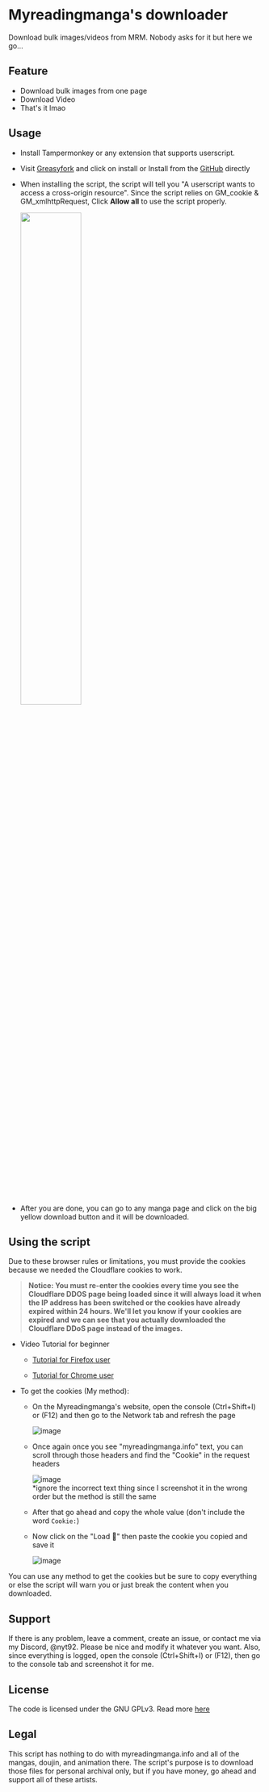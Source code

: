 # Myreadingmanga's downloader

Download bulk images/videos from MRM. Nobody asks for it but here we go...

## Feature

- Download bulk images from one page
- Download Video
- That's it lmao

## Usage

- Install Tampermonkey or any extension that supports userscript.

- Visit [Greasyfork](https://greasyfork.org/en/scripts/507784-mrm-downloader) and click on install or Install from the [GitHub](https://github.com/NYT92/mrm-downloader/raw/refs/heads/main/mrm.user.js) directly

- When installing the script, the script will tell you "A userscript wants to access a cross-origin resource". Since the script relies on GM_cookie & GM_xmlhttpRequest, Click __Allow all__ to use the script properly.

  <img src="https://i.imgur.com/IYqesP0.png" style="width:50%"/>

- After you are done, you can go to any manga page and click on the big yellow download button and it will be downloaded.

## Using the script

Due to these browser rules or limitations, you must provide the cookies because we needed the Cloudflare cookies to work. 
> __Notice: You must re-enter the cookies every time you see the Cloudflare DDOS page being loaded since it will always load it when the IP address has been switched or the cookies have already expired within 24 hours. We'll let you know if your cookies are expired and we can see that you actually downloaded the Cloudflare DDoS page instead of the images.__

+ Video Tutorial for beginner
  - [Tutorial for Firefox user](https://nspl.nyt92.eu.org/player?file=https://files.catbox.moe/jbn3w6.mp4&title=How%20to%20download%20images/video%20from%20myreadingmanga%20using%20mrm-downloader%20script%20(Firefox))  

  - [Tutorial for Chrome user](https://nspl.nyt92.eu.org/player?file=https://files.catbox.moe/zbgovw.mp4&title=How%20to%20download%20images/video%20from%20myreadingmanga%20using%20mrm-downloader%20script%20(Chrome))
  
+ To get the cookies (My method):
  - On the Myreadingmanga's website, open the console (Ctrl+Shift+I) or (F12) and then go to the Network tab and refresh the page
    
    ![image](https://github.com/user-attachments/assets/d645effb-052a-45b6-bd00-cd3cf29dc5ea)

  - Once again once you see "myreadingmanga.info" text, you can scroll through those headers and find the "Cookie" in the request headers
    
    ![image](https://github.com/user-attachments/assets/26976eb0-d9fd-4aff-93e6-b45f588720f1)  
    *ignore the incorrect text thing since I screenshot it in the wrong order but the method is still the same
  - After that go ahead and copy the whole value (don't include the word `Cookie:`)
  - Now click on the "Load 🍪" then paste the cookie you copied and save it
 
    ![image](https://github.com/user-attachments/assets/3d9e0e71-e7ce-4f8e-a920-0989a76d0f29)

You can use any method to get the cookies but be sure to copy everything or else the script will warn you or just break the content when you downloaded.

## Support
If there is any problem, leave a comment, create an issue, or contact me via my Discord, @nyt92. Please be nice and modify it whatever you want. Also, since everything is logged, open the console (Ctrl+Shift+I) or (F12), then go to the console tab and screenshot it for me.

## License

The code is licensed under the GNU GPLv3. Read more [here](https://gist.github.com/kn9ts/cbe95340d29fc1aaeaa5dd5c059d2e60#file-gplv3-md)

## Legal

This script has nothing to do with myreadingmanga.info and all of the mangas, doujin, and animation there. The script's purpose is to download those files for personal archival only, but if you have money, go ahead and support all of these artists.
